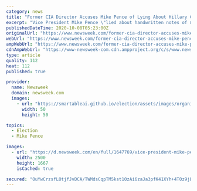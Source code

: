 ```yaml
---
category: news
title: "Former CIA Director Accuses Mike Pence of Lying About Hillary Clinton and Russia During VP Debate"
excerpt: "Vice President Mike Pence \"lied about handwritten notes of mine from 2016 that referenced unsubstantiated Russian allegation about Secretary Clinton\" during his debate with Senator Kamala Harris, former CIA Director John Brennan tweeted on Wednesday night."
publishedDateTime: 2020-10-08T05:23:00Z
originalUrl: "https://www.newsweek.com/former-cia-director-accuses-mike-pence-lying-about-hillary-clinton-russia-during-vp-debate-1537305"
webUrl: "https://www.newsweek.com/former-cia-director-accuses-mike-pence-lying-about-hillary-clinton-russia-during-vp-debate-1537305"
ampWebUrl: "https://www.newsweek.com/former-cia-director-accuses-mike-pence-lying-about-hillary-clinton-russia-during-vp-debate-1537305?amp=1"
cdnAmpWebUrl: "https://www-newsweek-com.cdn.ampproject.org/c/s/www.newsweek.com/former-cia-director-accuses-mike-pence-lying-about-hillary-clinton-russia-during-vp-debate-1537305?amp=1"
type: article
quality: 112
heat: 112
published: true

provider:
  name: Newsweek
  domain: newsweek.com
  images:
    - url: "https://smartableai.github.io/election/assets/images/organizations/newsweek.com-50x50.jpg"
      width: 50
      height: 50

topics:
  - Election
  - Mike Pence

images:
  - url: "https://d.newsweek.com/en/full/1647769/vice-president-mike-pence.jpg"
    width: 2500
    height: 1667
    isCached: true

secured: "OuYwCrzsfLOtjfJvDCA/TWMdsCqpTM5kst10zAi6zaJa3pfK41XYh+4T0z9jLLAMqtY9DObhwfSI3w66fQQdUAvcn8YGN13+fG5bWqb4232t8qySqKde7439ag0m2Pg/PavgvkVZljYDLJzhDP/QJGy+p9HiIzujNYVYYgMTnl0SP3xIuZoVkOQUVMo/M2Ln+8pHupyJxERhAdNCMT2oN+ZSh+GPIUxbHrbY6UH9Evw4n7zCvJiiyxbGQrtm3Szd/F9BN5GtPoeueE9pSMMa0euDljb0JJCoCMRJqOm1iRTGAcK/81zpYmzN65XzACvvuYB/FFaWKH6r9rt9Mxmicl+/0AxJKNkJZo35MSl9qb0=;E1tAmtgHNOzBrbEGrIx32g=="
---
```


